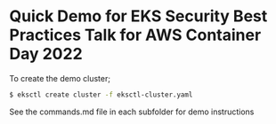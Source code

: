 # Quick Demo for EKS Security Best Practices Talk for AWS Container Day 2022

To create the demo cluster;

```bash
$ eksctl create cluster -f eksctl-cluster.yaml
```

See the commands.md file in each subfolder for demo instructions

